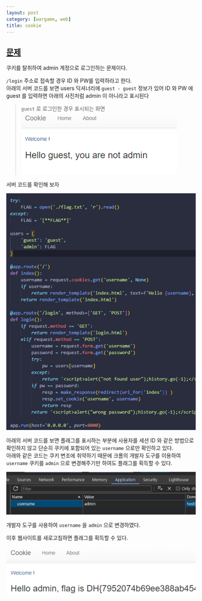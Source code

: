 ```yaml
---
layout: post
category: [wargame, web]
title: cookie
---
```


## [문제](https://dreamhack.io/wargame/challenges/6)
쿠키를 탈취하여 admin 계정으로 로그인하는 문제이다.

``/login`` 주소로 접속할 경우 ID 와 PW를 입력하라고 한다.   
아래의 서버 코드를 보면 users 딕셔너리에 ``guest - guest`` 정보가 있어 ID 와 PW 에 guest 를 입력하면 아래의 사진처럼 admin 이 아니라고 표시된다

> `guest` 로 로그인한 경우 표시되는 화면   
![guest login](/assets/img/2024-05-09-cookie-guest-login.png)   

서버 코드를 확인해 보자

![Server code](/assets/img/2024-05-09-cookie.png)

아래의 서버 코드를 보면 플래그를 표시하는 부분에 사용자를 세션 ID 와 같은 방법으로 확인하지 않고 단순히 쿠키에 포함되어 있는 `username` 으로만 확인하고 있다.   
아래와 같은 코드는 쿠키 변조에 취약하기 때문에 크롬의 개발자 도구를 이용하여 `username` 쿠키를 `admin` 으로 변경해주기만 하여도 플래그를 획득할 수 있다.

![devtools](/assets/img/2024-05-09-cookie-devtools.png)

개발자 도구를 사용하여 `username` 을 `admin` 으로 변경하였다.

이후 웹사이트를 새로고침하면 플래그를 획득할 수 있다.

![FLAG](/assets/img/2024-05-09-cookie-flag.png)